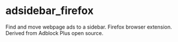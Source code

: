 # adsidebar_firefox
Find and move webpage ads to a sidebar.  Firefox browser extension. Derived from Adblock Plus open source.
